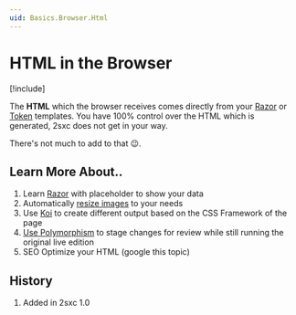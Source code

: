 ```yaml
---
uid: Basics.Browser.Html
---
```


# HTML in the Browser

[!include[](~/pages/basics/stack/_shared-float-summary.md)]
<style>.context-box-summary .show-html { visibility: visible; } </style>

The **HTML** which the browser receives comes directly from your [Razor](xref:NetCode.Razor.Index) or [Token](xref:Basics.Server.Render.Tokens.Index) templates. 
You have 100% control over the HTML which is generated, 2sxc does not get in your way. 

There's not much to add to that 😉.

## Learn More About..

1. Learn [Razor](xref:NetCode.Razor.Index) with placeholder to show your data
1. Automatically [resize images](xref:Basics.ImageResizer.Index) to your needs
1. Use [Koi](xref:NetCode.Koi.Index) to create different output based on the CSS Framework of the page
1. [Use Polymorphism](xref:Basics.Polymorphism.Index) to stage changes for review while still running the original live edition
1. SEO Optimize your HTML (google this topic)

## History

1. Added in 2sxc 1.0